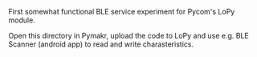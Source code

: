First somewhat functional BLE service experiment for Pycom's LoPy module.

Open this directory in Pymakr, upload the code to LoPy and use 
e.g. BLE Scanner (android app) to read and write charasteristics.

